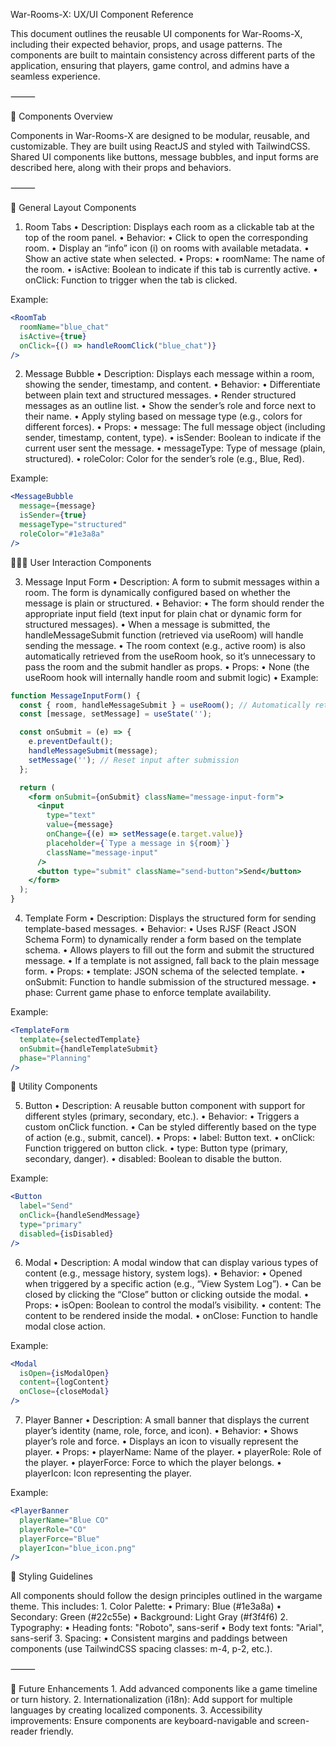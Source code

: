 War-Rooms-X: UX/UI Component Reference

This document outlines the reusable UI components for War-Rooms-X, including their expected behavior, props, and usage patterns. The components are built to maintain consistency across different parts of the application, ensuring that players, game control, and admins have a seamless experience.

⸻

🧩 Components Overview

Components in War-Rooms-X are designed to be modular, reusable, and customizable. They are built using ReactJS and styled with TailwindCSS. Shared UI components like buttons, message bubbles, and input forms are described here, along with their props and behaviors.

⸻

📱 General Layout Components

1. Room Tabs
	•	Description: Displays each room as a clickable tab at the top of the room panel.
	•	Behavior:
	•	Click to open the corresponding room.
	•	Display an “info” icon (i) on rooms with available metadata.
	•	Show an active state when selected.
	•	Props:
	•	roomName: The name of the room.
	•	isActive: Boolean to indicate if this tab is currently active.
	•	onClick: Function to trigger when the tab is clicked.

Example:
```jsx
<RoomTab
  roomName="blue_chat"
  isActive={true}
  onClick={() => handleRoomClick("blue_chat")}
/>
```

2. Message Bubble
	•	Description: Displays each message within a room, showing the sender, timestamp, and content.
	•	Behavior:
	•	Differentiate between plain text and structured messages.
	•	Render structured messages as an outline list.
	•	Show the sender’s role and force next to their name.
	•	Apply styling based on message type (e.g., colors for different forces).
	•	Props:
	•	message: The full message object (including sender, timestamp, content, type).
	•	isSender: Boolean to indicate if the current user sent the message.
	•	messageType: Type of message (plain, structured).
	•	roleColor: Color for the sender’s role (e.g., Blue, Red).

Example:
```jsx
<MessageBubble 
  message={message} 
  isSender={true} 
  messageType="structured" 
  roleColor="#1e3a8a"
/>
```

🧑‍🤝‍🧑 User Interaction Components

3. Message Input Form
	•	Description: A form to submit messages within a room. The form is dynamically configured based on whether the message is plain or structured.
	•	Behavior:
	•	The form should render the appropriate input field (text input for plain chat or dynamic form for structured messages).
	•	When a message is submitted, the handleMessageSubmit function (retrieved via useRoom) will handle sending the message.
	•	The room context (e.g., active room) is also automatically retrieved from the useRoom hook, so it’s unnecessary to pass the room and the submit handler as props.
	•	Props:
	•	None (the useRoom hook will internally handle room and submit logic)
	•	Example:
```jsx
function MessageInputForm() {
  const { room, handleMessageSubmit } = useRoom(); // Automatically retrieve room context
  const [message, setMessage] = useState('');

  const onSubmit = (e) => {
    e.preventDefault();
    handleMessageSubmit(message);
    setMessage(''); // Reset input after submission
  };

  return (
    <form onSubmit={onSubmit} className="message-input-form">
      <input
        type="text"
        value={message}
        onChange={(e) => setMessage(e.target.value)}
        placeholder={`Type a message in ${room}`}
        className="message-input"
      />
      <button type="submit" className="send-button">Send</button>
    </form>
  );
}
```

4. Template Form
	•	Description: Displays the structured form for sending template-based messages.
	•	Behavior:
	•	Uses RJSF (React JSON Schema Form) to dynamically render a form based on the template schema.
	•	Allows players to fill out the form and submit the structured message.
	•	If a template is not assigned, fall back to the plain message form.
	•	Props:
	•	template: JSON schema of the selected template.
	•	onSubmit: Function to handle submission of the structured message.
	•	phase: Current game phase to enforce template availability.

Example:
```jsx
<TemplateForm 
  template={selectedTemplate} 
  onSubmit={handleTemplateSubmit} 
  phase="Planning" 
/>
```

🔧 Utility Components

5. Button
	•	Description: A reusable button component with support for different styles (primary, secondary, etc.).
	•	Behavior:
	•	Triggers a custom onClick function.
	•	Can be styled differently based on the type of action (e.g., submit, cancel).
	•	Props:
	•	label: Button text.
	•	onClick: Function triggered on button click.
	•	type: Button type (primary, secondary, danger).
	•	disabled: Boolean to disable the button.

Example:
```jsx
<Button 
  label="Send" 
  onClick={handleSendMessage} 
  type="primary" 
  disabled={isDisabled} 
/>
```

6. Modal
	•	Description: A modal window that can display various types of content (e.g., message history, system logs).
	•	Behavior:
	•	Opened when triggered by a specific action (e.g., “View System Log”).
	•	Can be closed by clicking the “Close” button or clicking outside the modal.
	•	Props:
	•	isOpen: Boolean to control the modal’s visibility.
	•	content: The content to be rendered inside the modal.
	•	onClose: Function to handle modal close action.

Example:
```jsx
<Modal 
  isOpen={isModalOpen} 
  content={logContent} 
  onClose={closeModal} 
/>
```

7. Player Banner
	•	Description: A small banner that displays the current player’s identity (name, role, force, and icon).
	•	Behavior:
	•	Shows player’s role and force.
	•	Displays an icon to visually represent the player.
	•	Props:
	•	playerName: Name of the player.
	•	playerRole: Role of the player.
	•	playerForce: Force to which the player belongs.
	•	playerIcon: Icon representing the player.

Example:
```jsx
<PlayerBanner 
  playerName="Blue CO" 
  playerRole="CO" 
  playerForce="Blue" 
  playerIcon="blue_icon.png"
/>
```

🎨 Styling Guidelines

All components should follow the design principles outlined in the wargame theme. This includes:
	1.	Color Palette:
	•	Primary: Blue (#1e3a8a)
	•	Secondary: Green (#22c55e)
	•	Background: Light Gray (#f3f4f6)
	2.	Typography:
	•	Heading fonts: "Roboto", sans-serif
	•	Body text fonts: "Arial", sans-serif
	3.	Spacing:
	•	Consistent margins and paddings between components (use TailwindCSS spacing classes: m-4, p-2, etc.).

⸻

📝 Future Enhancements
	1.	Add advanced components like a game timeline or turn history.
	2.	Internationalization (i18n): Add support for multiple languages by creating localized components.
	3.	Accessibility improvements: Ensure components are keyboard-navigable and screen-reader friendly.

